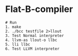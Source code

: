 # Flat-B-compiler

```
# Run
1. make 
2. ./bcc testfile 2>llout
3. Test Normal interpreter
4. llvm-as llout-o llbc
5. lli llbc
6. Test LLVM interpreter
``` 
